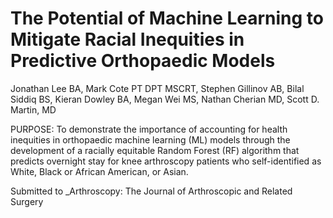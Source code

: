 # The Potential of Machine Learning to Mitigate Racial Inequities in Predictive Orthopaedic Models

Jonathan Lee BA, Mark Cote PT DPT MSCRT, Stephen Gillinov AB, Bilal Siddiq BS, Kieran Dowley BA, Megan Wei MS, Nathan Cherian MD, Scott D. Martin, MD

PURPOSE: To demonstrate the importance of accounting for health inequities in orthopaedic machine learning (ML) models through the development of a racially equitable Random Forest (RF) algorithm that predicts overnight stay for knee arthroscopy patients who self-identified as White, Black or African American, or Asian.


Submitted to _Arthroscopy: The Journal of Arthroscopic and Related Surgery
